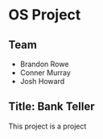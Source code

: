 <h1>OS Project</h1>
<h2>Team</h2>
<ul>
	<li>Brandon Rowe</li>
	<li>Conner Murray</li>
	<li>Josh Howard</li>
</ul>
<h2>Title: Bank Teller</h2>
<p>This project is a project</p>
